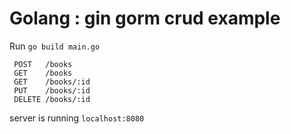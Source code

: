 # Golang : gin gorm crud example

Run `go build main.go`

```
 POST   /books
 GET    /books
 GET    /books/:id
 PUT    /books/:id
 DELETE /books/:id
 ```
server is running `localhost:8080`